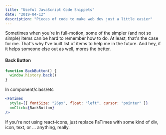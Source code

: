 ```yaml
---
title: "Useful JavaScript Code Snippets"
date: "2019-04-12"
description: "Pieces of code to make web dev just a little easier"
---
```



Sometimes when you're in full-motion, some of the simpler (and not so simple) items can be hard to remember how to do. At least, that's the case for me. That's why I've built list of items to help me in the future. And hey, if it helps someone else out as well, mores the better.

 #### Back Button 

```javascript
function BackButton() {
  window.history.back()
}
```

In component/class/etc

```jsx
<FaTimes
  style={{ fontSize: "26px", float: "left", cursor: "pointer" }}
  onClick={BackButton}
/>
```

If you're not using react-icons, just replace FaTimes with some kind of div, icon, text, or ... anything, really.
